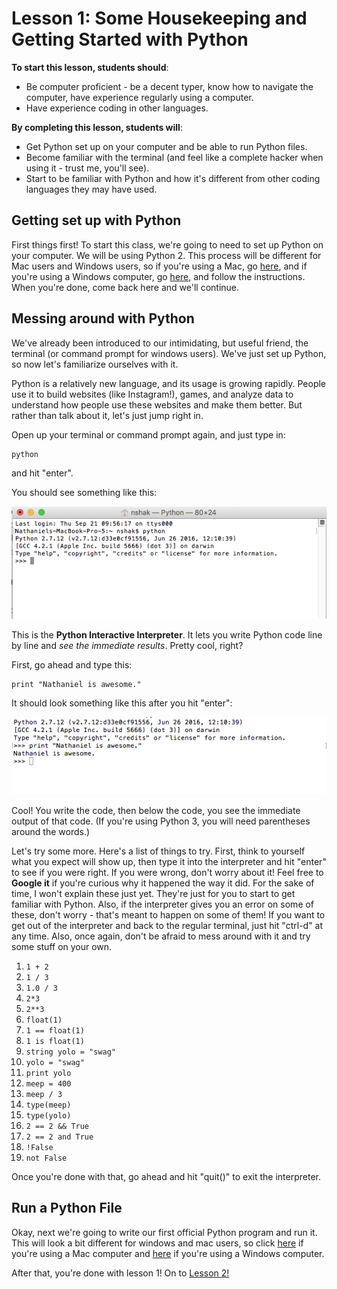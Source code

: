 # Lesson 1: Some Housekeeping and Getting Started with Python  

**To start this lesson, students should**:

* Be computer proficient - be a decent typer, know how to navigate the computer, have experience regularly using a computer.
* Have experience coding in other languages.

**By completing this lesson, students will**:

* Get Python set up on your computer and be able to run Python files.
* Become familiar with the terminal (and feel like a complete hacker when using it - trust me, you'll see).
* Start to be familiar with Python and how it's different from other coding languages they may have used.

## Getting set up with Python

First things first! To start this class, we're going to need to set up Python on your computer. We will be using Python 2. This process will be different for Mac users and Windows users, so if you're using a Mac, go [here](macsetup.md), and if you're using a Windows computer, go [here](https://docs.google.com/document/d/e/2PACX-1vSMJNOaNphw0dD9h-pB3MlJLnpZOVP-ZtI4Hfe5J33QHwDrEWjKYEsX2Rv8UB0n6-8UfBrzehYUIjSe/pub), and follow the instructions. When you're done, come back here and we'll continue.

## Messing around with Python

We've already been introduced to our intimidating, but useful friend, the terminal (or command prompt for windows users). We've just set up Python, so now let's familiarize ourselves with it.

Python is a relatively new language, and its usage is growing rapidly. People use it to build websites (like Instagram!), games, and analyze data to understand how people use these websites and make them better. But rather than talk about it, let's just jump right in.

Open up your terminal or command prompt again, and just type in:

    python

and hit "enter".

You should see something like this:

![pythoninterpreter](PythonInterpreter.png)

This is the **Python Interactive Interpreter**. It lets you write Python code line by line and *see the immediate results*. Pretty cool, right?

First, go ahead and type this:

    print "Nathaniel is awesome."

It should look something like this after you hit "enter":

![term1](interpreter1.png)

Cool! You write the code, then below the code, you see the immediate output of that code. (If you're using Python 3, you will need parentheses around the words.)

Let's try some more. Here's a list of things to try. First, think to yourself what you expect will show up, then type it into the interpreter and hit "enter" to see if you were right. If you were wrong, don't worry about it! Feel free to **Google it** if you're curious why it happened the way it did. For the sake of time, I won't explain these just yet. They're just for you to start to get familiar with Python. Also, if the interpreter gives you an error on some of these, don't worry - that's meant to happen on some of them! If you want to get out of the interpreter and back to the regular terminal, just hit "ctrl-d" at any time. Also, once again, don't be afraid to mess around with it and try some stuff on your own.

1. `1 + 2`
2. `1 / 3`
3. `1.0 / 3`
4. `2*3`
4. `2**3`
6. `float(1)`
7. `1 == float(1)`
8. `1 is float(1)`
9. `string yolo = "swag"`
10. `yolo = "swag"`
11. `print yolo`
12. `meep = 400`
13. `meep / 3`
14. `type(meep)`
15. `type(yolo)`
16. `2 == 2 && True`
17. `2 == 2 and True`
18. `!False`
19. `not False`

Once you're done with that, go ahead and hit "quit()" to exit the interpreter. 

## Run a Python File

Okay, next we're going to write our first official Python program and run it. This will look a bit different for windows and mac users, so click [here](mac_hello_world.md) if you're using a Mac computer and [here](windows_hello_world.md) if you're using a Windows computer.

After that, you're done with lesson 1! On to [Lesson 2!](../Lesson2)
